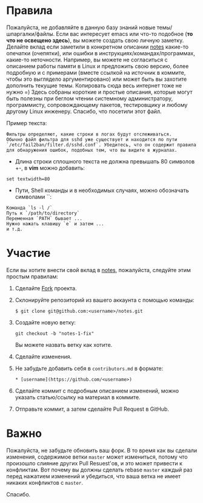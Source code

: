 # Правила

Пожалуйста, не добавляйте в данную базу знаний новые темы/шпаргалки/файлы. Если
вас интересует emacs или что-то подобное (**то что не освещено здесь**), вы
можете создать свою личную заметку. Делайте вклад если заметили в конкретном
описании [notes](https://github.com/krekhovx/notes) какие-то опечатки (очепятки),
или ошибки в инструкциях/командах/программах, какие-то неточности. Например, вы
можете не согласиться с описанием работы памяти в Linux и предложить свою
версию, более подробную и с примерами (вместе ссылкой на источник в коммите,
чтобы это выглядело аргументировано) или может быть вы захотите дополнить
текущие темы. Копировать сюда весь интернет тоже не нужно =) Здесь собраны
короткие и простые описания, которые могут быть полезны при беглом чтении
системному администратору, программисту, сопровождающему пакетов, тестировщику и
любому другому Linux инженеру. Спасибо, что посетили этот файл.

Пример текста:
```
Фильтры определяют, какие строки в логах будут отслеживаться.
Обычно файл фильтра для sshd уже существует и находится по пути
`/etc/fail2ban/filter.d/sshd.conf`. Убедитесь, что он содержит правила
для обнаружения ошибок, подобных тем, что вы видите в журналах.
```
* Длина строки сплошного текста не должна превышать 80 символов +-, в **vim**
  можно добавить:
```
set textwidth=80
```
* Пути, Shell команды и в необходимых случаях, можно обозначать символами ``:
```
Команда `ls -l /`
Путь к `/path/to/directory`
Переменная `PATH` бывает ...
Нужно нажать клавишу `e` и затем ...
и т.д.
```

# Участие

Если вы хотите внести свой вклад в [notes](https://github.com/krekhovx/notes),
пожалуйста, следуйте этим простым правилам:

1. Сделайте [Fork](https://github.com/krekhovx/notes) проекта.

2. Склонируйте репозиторий из вашего аккаунта с помощью команды:

    ```
    $ git clone git@github.com:<username>/notes.git
    ```

3. Создайте новую ветку:

    ```
    git checkout -b "notes-1-fix"
    ```
    Вы можете назвать ветку как хотите.

4. Сделайте изменения.

5. Не забудьте добавить себя в `contributors.md` в формате:

    ```
    * [username](https://github.com/<username>)
    ```

6. Сделайте коммит с подробным описанием изменений, можно указать статью/ссылку
   на материал в коммите.

6. Отправьте коммит, а затем сделайте Pull Request в GitHub.

# Важно

Пожалуйста, не забудьте обновить ваш форк. В то время как вы сделали изменения,
содержимое ветки `master` может измениться, потому что произошло слияние других
Pull Resuest'ов, и это может привести к конфликтам. Вот почему вы должны сделать
rebase `master` каждый раз перед нажатием изменений и убедиться, что ваша ветка
не имеет никаких конфликтов с `master`.

Спасибо.
